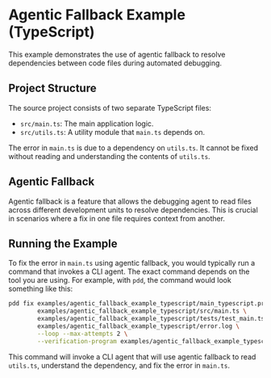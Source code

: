 # Agentic Fallback Example (TypeScript)

This example demonstrates the use of agentic fallback to resolve dependencies between code files during automated debugging.

## Project Structure

The source project consists of two separate TypeScript files:

- `src/main.ts`: The main application logic.
- `src/utils.ts`: A utility module that `main.ts` depends on.

The error in `main.ts` is due to a dependency on `utils.ts`. It cannot be fixed without reading and understanding the contents of `utils.ts`.

## Agentic Fallback

Agentic fallback is a feature that allows the debugging agent to read files across different development units to resolve dependencies. This is crucial in scenarios where a fix in one file requires context from another.

## Running the Example

To fix the error in `main.ts` using agentic fallback, you would typically run a command that invokes a CLI agent. The exact command depends on the tool you are using. For example, with `pdd`, the command would look something like this:

```bash
pdd fix examples/agentic_fallback_example_typescript/main_typescript.prompt \
        examples/agentic_fallback_example_typescript/src/main.ts \
        examples/agentic_fallback_example_typescript/tests/test_main.ts \
        examples/agentic_fallback_example_typescript/error.log \
        --loop --max-attempts 2 \
        --verification-program examples/agentic_fallback_example_typescript/tests/test_main.ts
```

This command will invoke a CLI agent that will use agentic fallback to read `utils.ts`, understand the dependency, and fix the error in `main.ts`.
